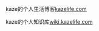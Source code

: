 <p>kaze的个人生活博客<a href="https://kazelife.com">kazelife.com</a></p>
<p>kaze的个人知识库<a href="https://wiki.kazelife.com">wiki.kazelife.com</a></p>
